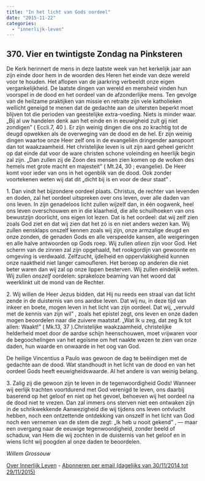 ```yaml
---
title: "In het licht van Gods oordeel"
date: "2015-11-22"
categories: 
  - "innerlijk-leven"
---
```


## 370\. Vier en twintigste Zondag na Pinksteren

De Kerk herinnert de mens in deze laatste week van het kerkelijk jaar aan zijn einde door hem in de woorden des Heren het einde van deze wereld voor te houden. Het aflopen van de jaarkring verbeeldt onze eigen vergankelijkheid. De laatste dingen van wereld en mensheid vinden hun voorspel in de dood en het oordeel van de afzonderlijke mens. Ten gevolge van de heilzame praktijken van missie en retraite zijn vele katholieken wellicht geneigd te menen dat de gedachte aan de uitersten beperkt moet blijven tot die perioden van geestelijke extra-voeding. Niets is minder waar. „Bij al uw handelen denk aan het einde en in eeuwigheid zult gij niet zondigen” ( Eccli.7, 40 ). Er zijn weinig dingen die ons zo krachtig tot de deugd opwekken als de overweging van de dood en de hel. Er zijn weinig dingen waartoe onze Heer zelf ons in de evangeliën dringender aanspoort dan tot waakzaamheid. Het christelijke leven is uit zijn aard geheel gericht op dat einde dat voor de ware christen schone voleinding en heerlijk begin zal zijn. „Dan zullen zij de Zoon des mensen zien komen op de wolken des hemels met grote macht en majesteit” ( Mt.24, 30 ; evangelie). De Heer komt voor ieder van ons in het ogenblik van de dood. Ook zonder voortekenen weten wij dat dit „dicht bij is en voor de deur staat” .

1\. Dan vindt het bijzondere oordeel plaats. Christus, de rechter van levenden en doden, zal het oordeel uitspreken over ons leven, over alle daden van ons leven. In zijn genadeloos licht zullen wijzelf dan, in één oogwenk, heel ons leven overschouwen en in die klaarheid, die alle schuilhoeken van ons bewustzijn doorlicht, ons eigen lot lezen. Dat is het oordeel: dat wij zelf zien zoals God ziet en dat wij zien dat het zó is en niet anders wezen kan. Wij zullen eensklaps onszelf kennen zoals wij zijn, onze armzalige deugd en onze zonden, de genaden Gods en alle verspeelde kansen, alle weigeringen en alle halve antwoorden op Gods roep. Wij zullen _alleen_ zijn voor God. Het scherm van de zinnen zal zijn opgehaald, het rookgordijn van gewoonte en omgeving is verdwaald. Zelfzucht, ijdelheid en oppervlakkigheid kunnen onze naaktheid niet langer camoufleren. Het beroep op anderen die niet beter waren dan wij zal op onze lippen besterven. Wij zullen eindelijk weten. Wij zullen _onszelf_ oordelen: sprakeloze beaming van het woord dat weerklinkt uit de mond van de Rechter.

2\. Wij willen de Heer Jezus bidden, dat Hij nu reeds een straal van dat licht zende in de duisternis van ons aardse leven. Dat wij nu, in deze tijd van inkeer en boete, mogen leven in het licht van zijn oordeel. Dat wij, „vervuld met de kennis van zijn wil” , zoals het epistel zegt, ons leven en onze daden mogen beoordelen naar die zuivere maatstaf. „Wat Ik u zeg, dat zeg Ik tot allen: Waakt!” ( Mk.13, 37 ).Christelijke waakzaamheid, christelijke helderheid moet door de aardse schijn heenschouwen, moet vrijwaren voor de begoochelingen van het egoïsme om het naakte wezen te zien van onze daden, hun waarde en onwaarde in het oog van God.

De heilige Vincentius a Paulo was gewoon de dag te beëindigen met de gedachte aan de dood. Wat standhoudt in het licht van de dood en van het oordeel Gods heeft eeuwigheidswaarde. Al het andere is van weinig belang.

3\. Zalig zij die gewoon zijn te leven in de tegenwoordigheid Gods! Wanneer wij eerlijk trachten voortdurend met God verenigd te leven, ons daarbij baserend op het geloof en niet op het gevoel, behoeven wij het oordeel na de dood niet te vrezen. Dan zal immers ons sterven niet een ontwaken zijn in de schrikwekkende Aanwezigheid die wij tijdens ons leven ontvlucht hebben, noch een ontzettende ontdekking van onszelf in het licht van God noch een vernemen van de stem die zegt: „Ik heb u nooit gekend” , — maar een overgang naar de eeuwige tegenwoordigheid, zonder beeld of schaduw, van Hem die wij zochten in de duisternis van het geloof en in wiens licht wij poogden al onze daden te beoordelen.

_Willem Grossouw_

[Over Innerlijk Leven](/blog/een-jaar-lang-innerlijk-leven-op-geloven-leren/) - [Abonneren per email (dagelijks van 30/11/2014 tot 29/11/2015)](http://eepurl.com/9P3DT)
